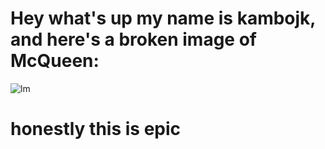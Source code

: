 # Hey what's up my name is kambojk, and here's a broken image of McQueen:
![lm](http://study.nandi.pw/mcqueen.jpg)
# honestly this is epic
